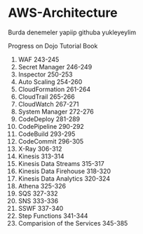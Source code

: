 # AWS-Architecture

Burda denemeler yapiip githuba yukleyeylim

Progress on Dojo Tutorial Book

1. WAF                  243-245
2. Secret Manager       246-249
3. Inspector            250-253
4. Auto Scaling         254-260
5. CloudFormation       261-264
6. CloudTrail           265-266
7. CloudWatch           267-271
8. System Manager       272-276
9. CodeDeploy           281-289
10. CodePipeline        290-292
11. CodeBuild           293-295
12. CodeCommit          296-305
13. X-Ray               306-312
14. Kinesis             313-314
15. Kinesis Data Streams    315-317
16. Kinesis Data Firehouse  318-320
17. Kinesis Data Analytics  320-324
18. Athena              325-326
19. SQS                 327-332
20. SNS                 333-336
21. SSWF                337-340
22. Step Functions      341-344
23. Comparision of the Services     345-385